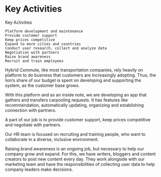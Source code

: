 # Key Activities
Key Activities

    Platform development and maintenance
    Provide customer support
    Keep prices competitive
    Expand to more cities and countries
    Conduct user research, collect and analyze data
    Negotiation with partners
    Raise brand awareness
    Recruit and train employees

Hybrid Commute, like most transportation companies, rely heavily on platform to do business that customers are increasingly adopting. Thus, the lion’s share of our budget is spent on developing and supporting the system, as the customer base grows.

With this platform and as an inside note, we are developing an app that gathers and transfers carpooling requests. It has features like recommendation, automatically updating, organizing and establishing connection with partners.

A part of our job is to provide customer support, keep prices competitive and negotiate with partners.

Our HR team is focused on recruiting and training people, who want to collaborate in a diverse, inclusive environment.

Raising brand awareness is an ongoing job, but necessary to help our company grow and expand. For this, we have writers, bloggers and content creators to post new content every day. They work alongside with our marketing team and have the responsibilities of collecting user data to help company leaders make decisions. 

 
